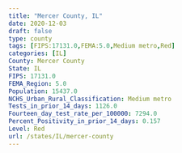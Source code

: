 ```yaml
---
title: "Mercer County, IL"
date: 2020-12-03
draft: false
type: county
tags: [FIPS:17131.0,FEMA:5.0,Medium metro,Red]
categories: [IL]
County: Mercer County
State: IL
FIPS: 17131.0
FEMA_Region: 5.0
Population: 15437.0
NCHS_Urban_Rural_Classification: Medium metro
Tests_in_prior_14_days: 1126.0
Fourteen_day_test_rate_per_100000: 7294.0
Percent_Positivity_in_prior_14_days: 0.157
Level: Red
url: /states/IL/mercer-county
---
```



